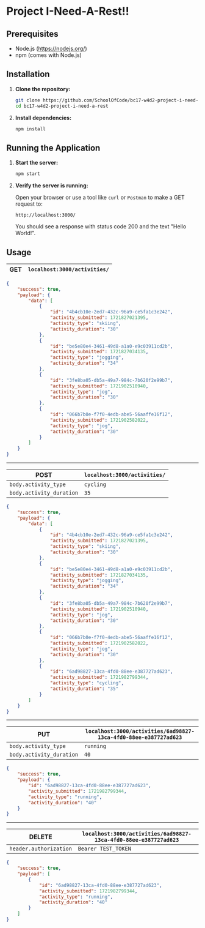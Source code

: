 # Project I-Need-A-Rest!!

## Prerequisites

- Node.js (https://nodejs.org/)
- npm (comes with Node.js)

## Installation

1. **Clone the repository:**

    ```bash
    git clone https://github.com/SchoolOfCode/bc17-w4d2-project-i-need-a-rest.git
    cd bc17-w4d2-project-i-need-a-rest
    ```

2. **Install dependencies:**

    ```bash
    npm install
    ```

## Running the Application

1. **Start the server:**

    ```bash
    npm start
    ```

2. **Verify the server is running:**

    Open your browser or use a tool like `curl` or `Postman` to make a GET request to:

    ```
    http://localhost:3000/
    ```

    You should see a response with status code 200 and the text "Hello World!".

## Usage

| GET  | `localhost:3000/activities/` |
|------|------------------------------|
```json
{
    "success": true,
    "payload": {
        "data": [
            {
                "id": "4b4cb10e-2ed7-432c-96a9-ce5fa1c3e242",
                "activity_submitted": 1721827021395,
                "activity_type": "skiing",
                "activity_duration": "30"
            },
            {
                "id": "be5e80e4-3461-49d8-a1a0-e9c03911cd2b",
                "activity_submitted": 1721827034135,
                "activity_type": "jogging",
                "activity_duration": "34"
            },
            {
                "id": "3fe8ba05-db5a-49a7-984c-7b620f2e99b7",
                "activity_submitted": 1721902510940,
                "activity_type": "jog",
                "activity_duration": "30"
            },
            {
                "id": "066b7b0e-f7f0-4edb-abe5-56aaffe16f12",
                "activity_submitted": 1721902582022,
                "activity_type": "jog",
                "activity_duration": "30"
            }
        ]
    }
}
```

---
| POST | `localhost:3000/activities/` |
|------|------------------------------|
|`body.activity_type`| `cycling`           |
|`body.activity_duration`|`35`|

```json
{
    "success": true,
    "payload": {
        "data": [
            {
                "id": "4b4cb10e-2ed7-432c-96a9-ce5fa1c3e242",
                "activity_submitted": 1721827021395,
                "activity_type": "skiing",
                "activity_duration": "30"
            },
            {
                "id": "be5e80e4-3461-49d8-a1a0-e9c03911cd2b",
                "activity_submitted": 1721827034135,
                "activity_type": "jogging",
                "activity_duration": "34"
            },
            {
                "id": "3fe8ba05-db5a-49a7-984c-7b620f2e99b7",
                "activity_submitted": 1721902510940,
                "activity_type": "jog",
                "activity_duration": "30"
            },
            {
                "id": "066b7b0e-f7f0-4edb-abe5-56aaffe16f12",
                "activity_submitted": 1721902582022,
                "activity_type": "jog",
                "activity_duration": "30"
            },
            {
                "id": "6ad98827-13ca-4fd0-88ee-e387727ad623",
                "activity_submitted": 1721982799344,
                "activity_type": "cycling",
                "activity_duration": "35"
            }
        ]
    }
}
```

---
| PUT | `localhost:3000/activities/6ad98827-13ca-4fd0-88ee-e387727ad623` |
|------|------------------------------|
|`body.activity_type`| `running`           |
|`body.activity_duration`|`40`|

```json
{
    "success": true,
    "payload": {
        "id": "6ad98827-13ca-4fd0-88ee-e387727ad623",
        "activity_submitted": 1721982799344,
        "activity_type": "running",
        "activity_duration": "40"
    }
}
```

---
| DELETE | `localhost:3000/activities/6ad98827-13ca-4fd0-88ee-e387727ad623` |
|------|------------------------------|
|`header.authorization`| `Bearer TEST_TOKEN`           |

```json
{
    "success": true,
    "payload": [
        {
            "id": "6ad98827-13ca-4fd0-88ee-e387727ad623",
            "activity_submitted": 1721982799344,
            "activity_type": "running",
            "activity_duration": "40"
        }
    ]
}
```

